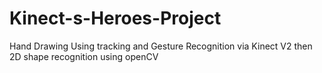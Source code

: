 # Kinect-s-Heroes-Project
Hand Drawing Using tracking and Gesture Recognition via Kinect V2 then 2D shape recognition using openCV
